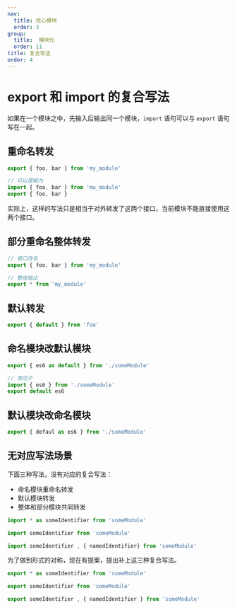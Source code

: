 ```yaml
---
nav:
  title: 核心模块
  order: 3
group:
  title:  模块化
  order: 11
title: 复合写法
order: 4
---
```


# export 和 import 的复合写法

如果在一个模块之中，先输入后输出同一个模块，`import` 语句可以与 `export` 语句写在一起。

## 重命名转发

```js
export { foo, bar } from 'my_module'

// 可以理解为
import { foo, bar } from 'mu_module'
export { foo, bar }
```

实际上，这样的写法只是相当于对外转发了这两个接口，当前模块不能直接使用这两个接口。

## 部分重命名整体转发

```js
// 接口改名
export { foo, bar } from 'my_module'

// 整体输出
export * from 'my_module'
```

## 默认转发

```js
export { default } from 'foo'
```

## 命名模块改默认模块

```js
export { es6 as default } from './someModule'

// 等同于
import { es6 } from './someModule'
export default es6
```

## 默认模块改命名模块

```js
export { defaul as es6 } from './someModule'
```

## 无对应写法场景

下面三种写法，没有对应的复合写法：

* 命名模块重命名转发
* 默认模块转发
* 整体和部分模块共同转发

```js
import * as someIdentifier from 'someModule'

import someIdentifier from 'someModule'

import someIdentifier , { namedIdentifier} from 'someModule'
```

为了做到形式的对称，现在有提案，提出补上这三种复合写法。

```js
export * as someIdentifier from 'someModule'

export someIdentifier from 'someModule'

export someIdentifier , { namedIdentifier } from 'someModule'
```

